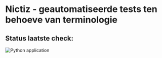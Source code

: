 # Nictiz - geautomatiseerde tests ten behoeve van terminologie
## Status laatste check:
![Python application](https://github.com/mertenssander/nictiz-terminology-automated-test-suite/workflows/Python%20application/badge.svg)
